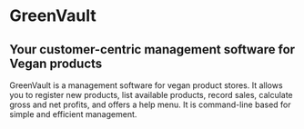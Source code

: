 # GreenVault
## Your customer-centric management software for Vegan products

GreenVault is a management software for vegan product stores. It allows you to register new products, list available products, record sales, calculate gross and net profits, and offers a help menu. It is command-line based for simple and efficient management.

